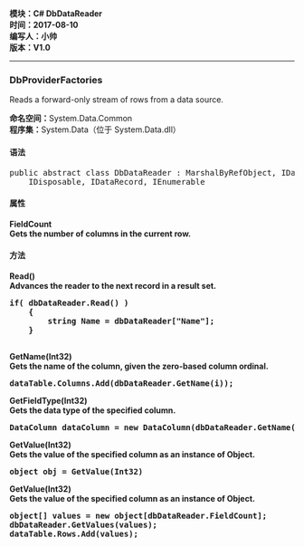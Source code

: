 <!DOCTYPE html>
<html xmlns="http://www.w3.org/1999/xhtml">
<head>
<meta http-equiv="Content-Type" content="text/html; charset=utf-8"/>
    <title>C# 数据库连接模块</title>
</head>
<body>
    <div>
		<strong>
			模块：C# DbDataReader<br/>
			时间：2017-08-10<br/>
			编写人：小帅<br/>
			版本：V1.0						
		</strong>
	</div>	
    <hr/>	
	<div>
		<h3>DbProviderFactories</h3>
		<p>Reads a forward-only stream of rows from a data source.</p>
		<p>
			<strong>命名空间：</strong>System.Data.Common<br/>
			<strong>程序集：</strong>System.Data（位于 System.Data.dll）
		</p>
    </div>
	<div>
		<h4>语法</h4>
		<pre>public abstract class DbDataReader : MarshalByRefObject, IDataReader, 
	IDisposable, IDataRecord, IEnumerable</pre>
	</div>
	<div>
		<h4>属性</h4>
		<p>
			<strong>FieldCount<br/></stong>
			Gets the number of columns in the current row.
		</p>
	</div>
	<div>
		<h4>方法</h4>
		<div>
			<p>
				<strong>Read()</strong><br/>
				Advances the reader to the next record in a result set.
			</p>
			<pre>if( dbDataReader.Read() )
	{
		string Name = dbDataReader["Name"];
	}
	</pre>
		</div>
		<div>
			<p>
				<strong>GetName(Int32)</strong><br/>
				Gets the name of the column, given the zero-based column ordinal.
			</p>
			<pre>dataTable.Columns.Add(dbDataReader.GetName(i));</pre>
		</div>
		<div>
			<p>
				<strong>GetFieldType(Int32)</strong><br/>
				Gets the data type of the specified column.
			</p>
			<pre>DataColumn dataColumn = new DataColumn(dbDataReader.GetName(i),GetFieldType(Int32))</pre>
		</div>
		<div>
			<p>
				<strong>GetValue(Int32)</strong><br/>
				Gets the value of the specified column as an instance of Object.
			</p>
			<pre>object obj = GetValue(Int32)</pre>
		</div>		
		<div>
			<p>
				<strong>GetValue(Int32)</strong><br/>
				Gets the value of the specified column as an instance of Object.
			</p>
			<pre>
object[] values = new object[dbDataReader.FieldCount];
dbDataReader.GetValues(values);
dataTable.Rows.Add(values);
			</pre>
		</div>	
	</div>